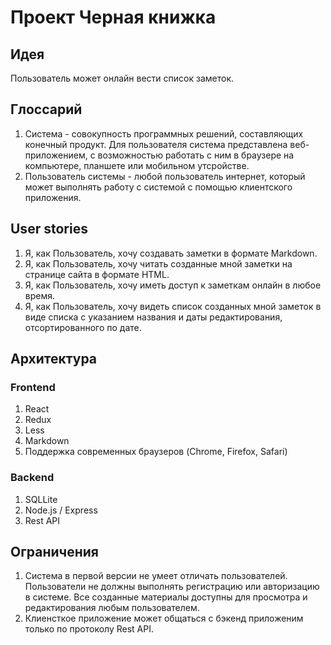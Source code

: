 # Проект Черная книжка

## Идея

Пользователь может онлайн вести список заметок.

## Глоссарий

1. Система - совокупность программных решений, составляющих конечный продукт. Для пользователя система представлена веб-приложением, с возможностью работать с ним в браузере на компьютере, планшете или мобильном утсройстве.
2. Пользователь системы - любой пользователь интернет, который может выполнять работу с системой с помощью клиентского приложения.

## User stories

1. Я, как Пользователь, хочу создавать заметки в формате Markdown.
2. Я, как Пользователь, хочу читать созданные мной заметки на странице сайта в формате HTML.
3. Я, как Пользователь, хочу иметь доступ к заметкам онлайн в любое время.
4. Я, как Пользователь, хочу видеть список созданных мной заметок в виде списка с указанием названия и даты редактирования, отсортированного по дате.

## Архитектура

### Frontend

1. React
2. Redux
3. Less
4. Markdown
5. Поддержка современных браузеров (Chrome, Firefox, Safari)

### Backend

1. SQLLite
2. Node.js / Express
3. Rest API


## Ограничения

1. Система в первой версии не умеет отличать пользователей. Пользователи не должны выполнять регистрацию или авторизацию в системе. Все созданные материалы доступны для просмотра и редактирования любым пользователем.
2. Клиенсткое приложение может общаться с бэкенд приложеним только по протоколу Rest API.
